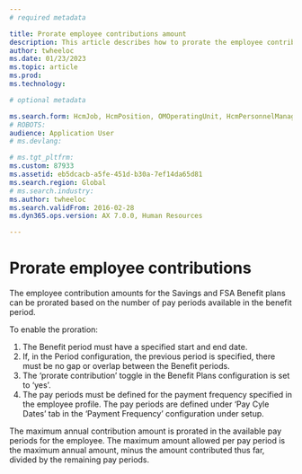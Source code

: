 ```yaml
---
# required metadata

title: Prorate employee contributions amount 
description: This article describes how to prorate the employee contributions amount.  
author: twheeloc
ms.date: 01/23/2023
ms.topic: article
ms.prod: 
ms.technology: 

# optional metadata

ms.search.form: HcmJob, HcmPosition, OMOperatingUnit, HcmPersonnelManagementWorkspace
# ROBOTS: 
audience: Application User
# ms.devlang: 

# ms.tgt_pltfrm: 
ms.custom: 87933
ms.assetid: eb5dcacb-a5fe-451d-b30a-7ef14da65d81
ms.search.region: Global
# ms.search.industry: 
ms.author: twheeloc
ms.search.validFrom: 2016-02-28
ms.dyn365.ops.version: AX 7.0.0, Human Resources

---
```


# Prorate employee contributions

The employee contribution amounts for the Savings and FSA Benefit plans can be prorated based on the number of pay periods available in the benefit period.

To enable the proration:

1. The Benefit period must have a specified start and end date.
2. If, in the Period configuration, the previous period is specified, there must be no gap or overlap between the Benefit periods.
3. The ‘prorate contribution’ toggle in the Benefit Plans configuration is set to ‘yes’.
4. The pay periods must be defined for the payment frequency specified in the employee profile. The pay periods are defined under ‘Pay Cyle Dates’ tab in the ‘Payment
Frequency’ configuration under setup.

The maximum annual contribution amount is prorated in the available pay periods for the employee. The maximum amount allowed per pay period is the maximum annual amount,
minus the amount contributed thus far, divided by the remaining pay periods.
